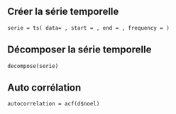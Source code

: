 ## Créer la série temporelle

```
serie = ts( data= , start = , end = , frequency = )
```

## Décomposer la série temporelle
```
decompose(serie)
```

## Auto corrélation

```
autocorrelation = acf(d$noel)
```
